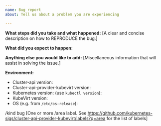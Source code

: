 ```yaml
---
name: Bug report
about: Tell us about a problem you are experiencing

---
```


**What steps did you take and what happened:**
[A clear and concise description on how to REPRODUCE the bug.]


**What did you expect to happen:**


**Anything else you would like to add:**
[Miscellaneous information that will assist in solving the issue.]


**Environment:**

- Cluster-api version:
- Cluster-api-provider-kubevirt version:
- Kubernetes version: (use `kubectl version`):
- KubeVirt version:
- OS (e.g. from `/etc/os-release`):

/kind bug
[One or more /area label. See https://github.com/kubernetes-sigs/cluster-api-provider-kubevirt/labels?q=area for the list of labels]